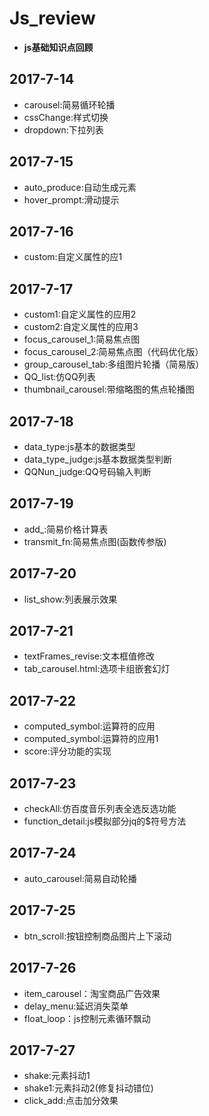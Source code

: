 # Js_review
- **js基础知识点回顾**
## 2017-7-14
* carousel:简易循环轮播
* cssChange:样式切换
* dropdown:下拉列表
## 2017-7-15
* auto_produce:自动生成元素
* hover_prompt:滑动提示
## 2017-7-16
* custom:自定义属性的应1
## 2017-7-17
* custom1:自定义属性的应用2
* custom2:自定义属性的应用3
* focus_carousel_1:简易焦点图
* focus_carousel_2:简易焦点图（代码优化版）
* group_carousel_tab:多组图片轮播（简易版）
* QQ_list:仿QQ列表
* thumbnail_carousel:带缩略图的焦点轮播图
## 2017-7-18
* data_type:js基本的数据类型
* data_type_judge:js基本数据类型判断
* QQNun_judge:QQ号码输入判断
## 2017-7-19
* add_:简易价格计算表
* transmit_fn:简易焦点图(函数传参版)
## 2017-7-20
* list_show:列表展示效果
## 2017-7-21
* textFrames_revise:文本框值修改
* tab_carousel.html:选项卡组嵌套幻灯
## 2017-7-22
* computed_symbol:运算符的应用
* computed_symbol:运算符的应用1
* score:评分功能的实现
## 2017-7-23
* checkAll:仿百度音乐列表全选反选功能
* function_detail:js模拟部分jq的$符号方法
## 2017-7-24
* auto_carousel:简易自动轮播
## 2017-7-25
* btn_scroll:按钮控制商品图片上下滚动
## 2017-7-26
* item_carousel：淘宝商品广告效果
* delay_menu:延迟消失菜单
* float_loop：js控制元素循环飘动
 ## 2017-7-27
* shake:元素抖动1
* shake1:元素抖动2(修复抖动错位)
* click_add:点击加分效果



 
